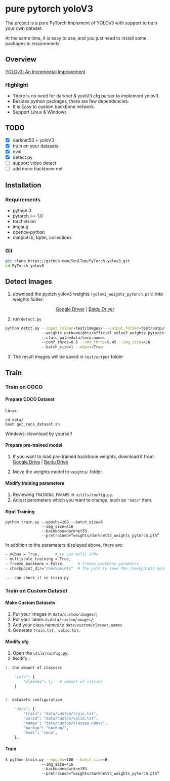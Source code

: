 # pure pytorch yoloV3

 The project is a pure PyTorch Implement of YOLOv3 with support to train your own dataset.
 
 At the same time, it is easy to use, and you just need to install some packages in requirements.

## Overview

[YOLOv3: An Incremental Improvement](https://pjreddie.com/media/files/papers/YOLOv3.pdf)

### Highlight
- There is no need for darknet & yoloV3 cfg parser to implement yolov3.
- Besides python packages, there are few dependencies.
- It is Easy to custom backbone network.
- Support Linux & Windows

## TODO

- [x] darknet53 + yoloV3
- [x] train on your datasets
- [x] eval
- [x] detect.py
- [ ] support video detect
- [ ] add more backbone net

## Installation
### Requirements

- python 3
- pytorch >= 1.0
- torchvision
- imgaug
- opencv-python
- matplotlib, tqdm, collections

### Git

```bash
git clone https://github.com/SoulTop/PyTorch-yolov3.git
cd PyTorch-yolov3
```

## Detect Images

1. download the pyotch yolov3 weights `(yolov3_weights_pytorch.pth)` into weights folder:

<div align='center'>

[Google Driver](https://drive.google.com/open?id=1Bm_CLv9hP3mMQ5cyerKRjvt7_t1duvjI) | [Baidu Driver](https://pan.baidu.com/s/1gx-XRUE1NTfIMKkQ1L0awQ)

</div>

2. run `detect.py`

```bash
python detct.py --input_folder=test/images/ --output_folder=test/output/
                --weights_path=weights/official_yolov3_weights_pytorch.pth
                --class_path=data/coco.names
                --conf_thres=0.5 --nms_thres=0.45 --img_size=416
                --batch_size=1 --mGpus=True
```

3. The result images will be saved in `test/output` folder

## Train

### Train on COCO

#### Prepare COCO Dataset

Linux:
```
cd data/
bash get_coco_dataset.sh
```
Windows:  download by yourself

#### Prepare pre-trained model
1. If you want to load pre-trained backbone weights, download it from: [Google Drive](https://drive.google.com/open?id=1VYwHUznM3jLD7ftmOSCHnpkVpBJcFIOA) | [Baidu Drive](https://pan.baidu.com/s/1axXjz6ct9Rn9GtDTust6DA)

2. Move the weights model to `weights/` folder.

#### Modify training parameters
1. Reviewing `TRAINING_PARAMS` in `uitils/config.py`.
2. Adjust parameters which you want to change, such as `"data"` item.

#### Strat Training 
```
python train.py --epochs=100 --batch_size=8
                --img_size=416 
                --backbone=darknet53
                --pretrained=“weights/darknet53_weights_pytorch.pth”
```
In addition to the parameters displayed above, there are:
```bash
- mGpus = True,       # to use multi GPUs
- multiscale_training = True,
- freeze_backbone = False,      # freeze_backbone paramters
- checkpoint_dir="checkpoints"  # The path to save the checkpoints models.

... can check it in train.py
```


### Train on Custom Dataset
#### Make Custom Datasets
1. Put your images in `data/custom/images/`;
2. Put your labels in `data/custom/images/`;
3. Add your class names to `data/custom/classes.names`
4. Generate `train.txt, valid.txt`.

#### Modify cfg

1. Open the `utils/config.py`.
2. Modify :
```py
1. the amount of classses

    "yolo": {
        "classes": 1,   # amount of classes
    }


2. datasets configuration

    "data": {
        "train": "data/custom/train.txt",
        "valid": "data/custom/valid.txt",
        "names": "data/custom/classes.names",
        "backup": "backup/",
        "eval": "coco",
    },
```
#### Train

```bash
$ python train.py --epochs=100 --batch_size=8
                --img_size=416 
                --backbone=darknet53
                --pretrained=“weights/darknet53_weights_pytorch.pth”
```
